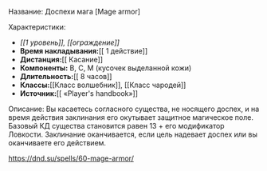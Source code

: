 Название: Доспехи мага \[Mage armor] 

Характеристики:
- *[[1 уровень]], [[ограждение]]*
- **Время накладывания:**[[ 1 действие]]
- **Дистанция:**[[ Касание]]
- **Компоненты:** В, С, М (кусочек выделанной кожи)
- **Длительность:**[[ 8 часов]]
- **Классы:**[[Класс  волшебник]], [[Класс чародей]]
- **Источник:**[[ «Player's handbook»]]

Описание:
Вы касаетесь согласного существа, не носящего доспех, и на время действия заклинания его окутывает защитное магическое поле. Базовый КД существа становится равен 13 + его модификатор Ловкости. Заклинание оканчивается, если цель надевает доспех или вы оканчиваете его действием.

https://dnd.su/spells/60-mage-armor/